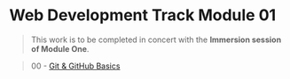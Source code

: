 # Web Development Track Module 01
> This work is to be completed in concert with the **Immersion session of Module One**.

> 00 - [Git & GitHub Basics](https://github.com/StartupInstitute/git-and_github-basics)
